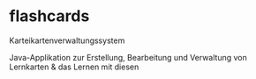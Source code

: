 # flashcards
Karteikartenverwaltungssystem

Java-Applikation zur Erstellung, Bearbeitung und Verwaltung von Lernkarten
& das Lernen mit diesen
